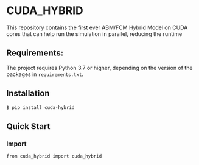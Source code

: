 # CUDA_HYBRID

This repository contains the first ever ABM/FCM Hybrid Model on CUDA cores that can help run the simulation in parallel, 
reducing the runtime

## Requirements:
The project requires Python 3.7 or higher, depending on the version of the packages in `requirements.txt`.

## Installation

```bash
$ pip install cuda-hybrid
```

## Quick Start
### Import
```bash
from cuda_hybrid import cuda_hybrid
```